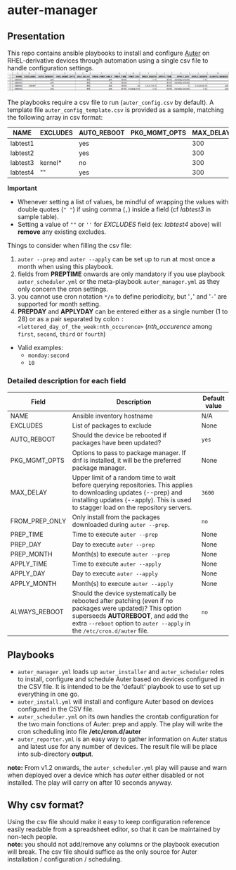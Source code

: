 # auter-manager

## Presentation
This repo contains ansible playbooks to install and configure [Auter](https://github.com/rackerlabs/auter) on RHEL-derivative devices through automation using a single csv file to handle configuration settings.
![csv screenshot](auter_config_template.csv-LibreOffice_Calc.png)

The playbooks require a csv file to run (`auter_config.csv` by default). A template file `auter_config_template.csv` is provided as a sample, matching the following array in csv format:

| NAME | EXCLUDES | AUTO_REBOOT | PKG_MGMT_OPTS | MAX_DELAY | FROM_PREP_ONLY | PREP_TIME | PREP_DAY | PREP_MONTH | APPLY_TIME | APPLY_DAY | APPLY_MONTH | ALWAYS_REBOOT |
| --- | --- | --- | --- | --- | --- | --- | --- | --- | --- | --- | --- | --- |
| labtest1 |  | yes |  | 300 | yes | 01:00 | 1 | 1-11 | 00:10 | monday:second | 1-11 | |
| labtest2 |  | yes |  | 300 | no | 01:00 | 1 |  | 00:10 | monday:second |  | |
| labtest3 | kernel\* | no |  | 300 | yes | 01:00 | 15 | "1,3,5,7,9,11" | 00:10 | 1 | "2,4,6,8,10,12" | yes |
| labtest4 | "" | yes |  | 300 | yes | 02:00 | monday:first | "1-11" | 01:00 | monday:second | 1-11 | yes |

**Important**
- Whenever setting a list of values, be mindful of wrapping the values with double quotes (`" "`) if using comma (`,`) inside a field (cf _labtest3_ in sample table).
- Setting a value of `""` or `''` for _EXCLUDES_ field (ex: _labtest4_ above) will **remove** any existing excludes.

Things to consider when filling the csv file:
1. `auter --prep` and `auter --apply` can be set up to run at most once a month when using this playbook.
1. fields from **PREPTIME** onwards are only mandatory if you use playbook `auter_scheduler.yml` or the meta-playbook `auter_manager.yml` as they only concern the cron settings.
1. you cannot use cron notation `*/n` to define periodicity, but '`,`' and '`-`' are supported for month setting.
1. **PREPDAY** and **APPLYDAY** can be entered either as a single number (1 to 28) or as a pair separated by colon `:`
`<lettered_day_of_the_week:nth_occurence>` (*nth_occurence* among `first`, `second`, `third` or `fourth`)
  * Valid examples:
    * `monday:second`
    * `10`

### Detailed description for each field

| Field | Description | Default value |
| --- | --- | --- |
| NAME | Ansible inventory hostname  | N/A |
| EXCLUDES | List of packages to exclude | None |
| AUTO_REBOOT | Should the device be rebooted if packages have been updated? | `yes` |
| PKG_MGMT_OPTS | Options to pass to package manager. If dnf is installed, it will be the preferred package manager. | None |
| MAX_DELAY |  Upper limit of a random time to wait before querying repositories. This applies to downloading updates (--prep) and installing updates (--apply). This is used to stagger load on the repository servers. | `3600` |
| FROM_PREP_ONLY | Only install from the packages downloaded during `auter --prep`. | `no` |
| PREP_TIME | Time to execute `auter --prep` | None |
| PREP_DAY | Day to execute `auter --prep` | None |
| PREP_MONTH | Month(s) to execute `auter --prep` | None |
| APPLY_TIME | Time to execute `auter --apply` | None |
| APPLY_DAY | Day to execute `auter --apply` | None |
| APPLY_MONTH | Month(s) to execute `auter --apply` | None |
| ALWAYS_REBOOT | Should the device systematically be rebooted after patching (even if no packages were updated)? This option superseeds **AUTOREBOOT**, and add the extra `--reboot` option to `auter --apply` in the `/etc/cron.d/auter` file.  | `no` |

## Playbooks
- `auter_manager.yml` loads up `auter_installer` and `auter_scheduler` roles to install, configure and schedule Auter based on devices configured in the CSV file. It is intended to be the 'default' playbook to use to set up everything in one go.
- `auter_install.yml` will install and configure Auter based on devices configured in the CSV file.
- `auter_scheduler.yml` on its own handles the crontab configuration for the two main fonctions of Auter: prep and apply. The play will write the cron scheduling into file **/etc/cron.d/auter**
- `auter_reporter.yml` is an easy way to gather information on Auter status and latest use for any number of devices. The result file will be place into sub-directory **output**.

**note:** From v1.2 onwards, the `auter_scheduler.yml` play will pause and warn when deployed over a device which has _auter_ either disabled or not installed. The play will carry on after 10 seconds anyway.

## Why csv format?
Using the csv file should make it easy to keep configuration reference easily readable from a spreadsheet editor, so that it can be maintained by non-tech people.  
**note:** you should not add/remove any columns or the playbook execution will break. The csv file should suffice as the only source for Auter installation / configuration / scheduling.


